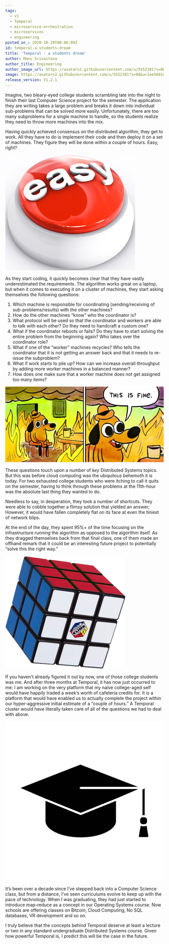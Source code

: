 ```yaml
---
tags:
  - v1
  - Temporal
  - microservice-orchestration
  - microservices
  - engineering
posted_on_: 2020-10-29T00:06:09Z
id: temporal-a-students-dream
title: 'Temporal - a students dream'
author: Manu Srivastava
author_title: Engineering
author_image_url: https://avatars2.githubusercontent.com/u/5552381?s=88&u=1ee5691d390f3281efecaa23dea30f471bc9230f&v=4
image: https://avatars2.githubusercontent.com/u/5552381?s=88&u=1ee5691d390f3281efecaa23dea30f471bc9230f&v=4
release_version: V1.2.1
---
```


<!--truncate-->

Imagine, two bleary-eyed college students scrambling late into the night to finish their last Computer Science project for the semester. The application they are writing takes a large problem and breaks it down into individual sub-problems that can be solved more easily. Unfortunately, there are too many subproblems for a single machine to handle, so the students realize they need to throw more machines into the mix.

Having quickly achieved consensus on the distributed algorithm, they get to work. All they have to do is implement their code and then deploy it on a set of machines. They figure they will be done within a couple of hours. Easy, right?

![easy button](../static/img/a-students-dream/easy-button.png)

As they start coding, it quickly becomes clear that they have vastly underestimated the requirements. The algorithm works great on a laptop, but when it comes to executing it on a cluster of machines, they start asking themselves the following questions:

1. Which machine is responsible for coordinating (sending/receiving of sub-problems/results) with the other machines?
2. How do the other machines “know” who the coordinator is?
3. What protocol will be used so that the coordinator and workers are able to talk with each other? Do they need to handcraft a custom one?
4. What if the coordinator reboots or fails? Do they have to start solving the entire problem from the beginning again? Who takes over the coordinator role?
5. What if one of the “worker” machines recycles? Who tells the coordinator that it is not getting an answer back and that it needs to re-issue the subproblem?
6. What if work starts to pile up? How can we increase overall throughput by adding more worker machines in a balanced manner?
7. How does one make sure that a worker machine does not get assigned too many items?

![This is fine meme](../static/img/a-students-dream/this-is-fine.png)

These questions touch upon a number of *key* Distributed Systems topics. But this was before cloud computing was the ubiquitous behemoth it is today. For two exhausted college students who were itching to call it quits on the semester, having to think through these problems at the 11th-hour was the absolute last thing they wanted to do.

Needless to say, in desperation, they took a number of shortcuts. They were able to cobble together a flimsy solution that yielded an answer; However, it would have fallen completely flat on its face at even the tiniest of network blips.

At the end of the day, they spent 95%+ of the time focusing on the infrastructure *running* the algorithm as opposed to the algorithm itself. As they dragged themselves back from that final class, one of them made an offhand remark that it could be an interesting future project to potentially “solve this the right way.”

![Rubiks cube](../static/img/a-students-dream/rubiks-cube.png)

If you haven't already figured it out by now, one of those college students was me. And after three months at Temporal, it has now just occurred to me: I am working on the very platform that my naïve college-aged self would have happily traded a week’s worth of cafeteria credits for. It is a platform that would have enabled us to actually complete the project within our hyper-aggressive initial estimate of a “couple of hours.” A Temporal cluster would have literally taken care of all of the questions we had to deal with above.

![Graduation cap](../static/img/a-students-dream/graduation-cap.png)

It’s been over a decade since I’ve stepped back into a Computer Science class, but from a distance, I’ve seen curriculums evolve to keep up with the pace of technology. When I was graduating, they had just started to introduce map-reduce as a concept in our Operating Systems course. Now schools are offering classes on Bitcoin, Cloud Computing, No SQL databases, VR development and so on.

I truly believe that the concepts behind Temporal deserve at least a lecture or two in any standard undergraduate Distributed Systems course. Given how powerful Temporal is, I predict this will be the case in the future.

